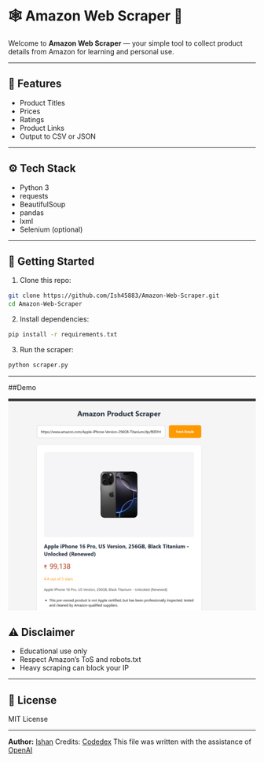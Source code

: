 # 🕸️ Amazon Web Scraper 🛒 

Welcome to **Amazon Web Scraper** — your simple tool to collect product details from Amazon for learning and personal use.

---

## 📌 Features

* Product Titles
* Prices
* Ratings
* Product Links
* Output to CSV or JSON

---

## ⚙️ Tech Stack

* Python 3
* requests
* BeautifulSoup
* pandas
* lxml
* Selenium (optional)

---

## 🚀 Getting Started

1. Clone this repo:

```bash
git clone https://github.com/Ish45883/Amazon-Web-Scraper.git
cd Amazon-Web-Scraper
```

2. Install dependencies:

```bash
pip install -r requirements.txt
```

3. Run the scraper:

```bash
python scraper.py
```

---
##Demo 

![image](img.png)

## ⚠️ Disclaimer

* Educational use only
* Respect Amazon’s ToS and robots.txt
* Heavy scraping can block your IP

---



## 📜 License

MIT License

---

**Author:** [Ishan](https://github.com/Ish45883)
Credits: [Codedex](https://www.codedex.io/projects/web-scrape-amazon-with-beautiful-soup)
This file was written with the assistance of [OpenAI](www.chatgpt.com)
